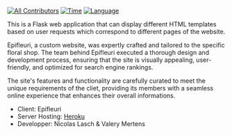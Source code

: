 [![All Contributors](https://img.shields.io/badge/Contributor-2-yellow.svg?style=flat-square)](#contributors-)
[![Time](https://img.shields.io/badge/Time-7Day-orange.svg?style=flat-square)](#time-)
[![Language](https://img.shields.io/badge/Language-Flask-red.svg?style=flat-square)](#languages-)

This is a Flask web application that can display different HTML templates based on user requests which correspond to different pages of the website.

Epifleuri, a custom website, was expertly crafted and tailored to the specific floral shop. The team behind Epifleuri executed a thorough design and development process, ensuring that the site is visually appealing, user-friendly, and optimized for search engine rankings. 

The site's features and functionality are carefully curated to meet the unique requirements of the cliet, providing its members with a seamless online experience that enhances their overall informations.

- Client: Epifleuri
- Server Hosting: <a href="https://heroku.com">Heroku</a>
- Developper: Nicolas Lasch & Valery Mertens
  
